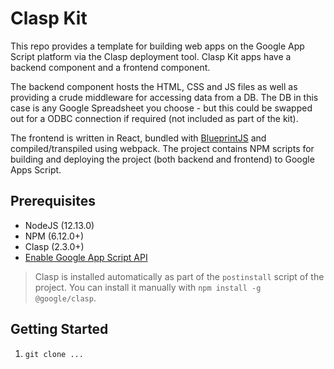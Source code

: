 # Clasp Kit

This repo provides a template for building web apps on the Google App Script platform via the Clasp deployment tool. Clasp Kit apps have a backend component and a frontend component.

The backend component hosts the HTML, CSS and JS files as well as providing a crude middleware for accessing data from a DB. The DB in this case is any Google Spreadsheet you choose - but this could be swapped out for a ODBC connection if required (not included as part of the kit).

The frontend is written in React, bundled with [BlueprintJS](https://blueprintjs.com/) and compiled/transpiled using webpack. The project contains NPM scripts for building and deploying the project (both backend and frontend) to Google Apps Script.

## Prerequisites

- NodeJS (12.13.0)
- NPM (6.12.0+)
- Clasp (2.3.0+)
- [Enable Google App Script API](https://script.google.com/home/usersettings)

> Clasp is installed automatically as part of the `postinstall` script of the project. You can install it manually with `npm install -g @google/clasp`.

## Getting Started

1. `git clone ...`